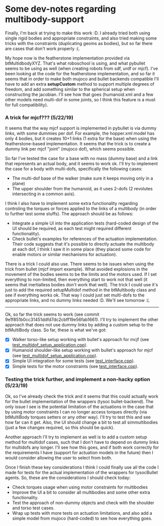 
# Some dev-notes regarding multibody-support

Finally, I'm back at trying to make this work :D. I already tried both using single
rigid bodies and appropriate constraints, and also tried making some tricks with
the constraints (duplicating geoms as bodies), but so far there are cases that
don't work properly :(.

My hope now is the featherstone implementation provided via btMultidbodyXYZ. That's
what roboschool is using, and what pybullet seems to be using as well (when creating
robots from sdf, urdf or mjcf). I've been looking at the code for the featherstone 
implementation, and so far it seems that in order to make both mujoco and bullet 
backends compatible I'll have to add an extra **setupCustom** method to support
multiple degrees of freedom, and add something similar to the spherical setup when
constructing the jacobian. I'll see how that goes (humanoid.xml and a few other 
models need multi-dof in some joints, so I think this feature is a must for full
compatibility).

### A trick for mjcf??? (5/22/19)

It seems that the way mjcf support is implemented in pybullet is via dummy links,
with some dummies per dof. For example, the hopper.xml model has only 4 bodies,
but it creates 10+1 links (1 extra for the base) when using the featherstone-based
implementation. It seems that the trick is to create a dummy link per mjcf "joint" 
(mujoco dof), which seems possible.

So far I've tested the case for a base with no mass (dummy base) and a link that
represents an actual body, and it seems to work ok. I'll try to implement the case
for a body with multi-dofs, specifically the following cases:

* The multi-dof base of the walker (make sure it keeps moving only in a plane)
* The upper shoulder from the humanoid, as it uses 2-dofs (2 revolutes intersecting 
  in a common axis).

I think I also have to implement some extra functionality regarding controling the 
torques or forces applied to the links of a multibody (in order to further test some 
stuffs). The approach should be as follows:

* Integrate a simple UI into the application tests (hard-coded design of the UI
  should be required, as each test might required different functionality).
* Check bullet's examples for references of the actuation implementation. Their code
  suggests that it's possible to directly actuate the multibody at each dof, I think
  I saw it in some place (they placed some code for enable motors or similar mechanisms
  for actuation).

There is a trick I could also use. There seems to be issues when using the trick
from bullet (mjcf import example). What avoided explosions in the movement of the
bodies seems to be the limits and the motors used. If I set everything to non-limited,
then everything start to work not that well (it seems that inertialless bodies don't
work that well). The trick I could use it's just to add the required setupMultidof
method in the btMultibody class and see if everything works ok. That way I could
just set multi-dofs to the appropriate links, and no dummy links needed :D. We'll
see tomorrow :(.

---

Ok, so far the trick seems to work (see commit 9e1f851b0cc31451ddfd7dc2cbff19e56fab1661).
I'll try to implement the other approach that does not use dummy links by adding
a custom setup to the btMultiBody class. So far, these is what we've got:

- [x] Walker torso-like setup working with bullet's approach for mcjf (see [test_multidof_setup_application.cpp](https://github.com/wpumacay/tysocBullet/blob/9e1f851b0cc31451ddfd7dc2cbff19e56fab1661/tests/test_multidof_setup_application.cpp#L106)).
- [x] Humanoid shoulder-like setup working with bullet's approach for mjcf (see [test_multidof_setup_application.cpp](https://github.com/wpumacay/tysocBullet/blob/9e1f851b0cc31451ddfd7dc2cbff19e56fab1661/tests/test_multidof_setup_application.cpp#L57)).
- [x] Simple UI integration for some tests (see [test_interface.cpp](https://github.com/wpumacay/tysocBullet/blob/9e1f851b0cc31451ddfd7dc2cbff19e56fab1661/tests/base/test_interface.cpp#L324)).
- [x] Simple tests for the motor constraints (see [test_interface.cpp](https://github.com/wpumacay/tysocBullet/blob/9e1f851b0cc31451ddfd7dc2cbff19e56fab1661/tests/base/test_interface.cpp#L625)).

### Testing the trick further, and implement a non-hacky option (5/23/19)

Ok, so I've already check the trick and it seems that this could actually work for
the bullet implementation of the wrappers (tysoc bullet-backend). The only issue
I see is the potential limitation of the actuations in the case that by using
motor constraints I can no longer access torques directly (via btMultiBody torques
setters or any other way). I'll try to test this and see how far can it get. Also,
the UI should change a bit to test all simmultibodies (just a few changes required,
so this should be quick).

Another approach I'll try to implement as well is to add a custom setup method for
multidof cases, such that I don't have to depend on dummy links for multidofs any
longer. I'll see how this goes, and if both work correctly for the requirements I
have (support for actuation models in the future) then I would consider allowing
the user to select from both.

Once I finish these key considerations I think I could finally use all the code
I made for tests for the actual implementation of the wrappers for tysocBullet
agents. So, these are the considerations I should check today:

* Check torques usage when using motor constraints for multibodies
* Improve the UI a bit to consider all multibodies and some other extra functionality.
* Test the approach of non-dummy objects and check with the shoulder and torso test cases.
* Wrap up tests with more tests on actuation limitations, and also add a simple
  model from mujoco (hard-coded) to see how everything goes.